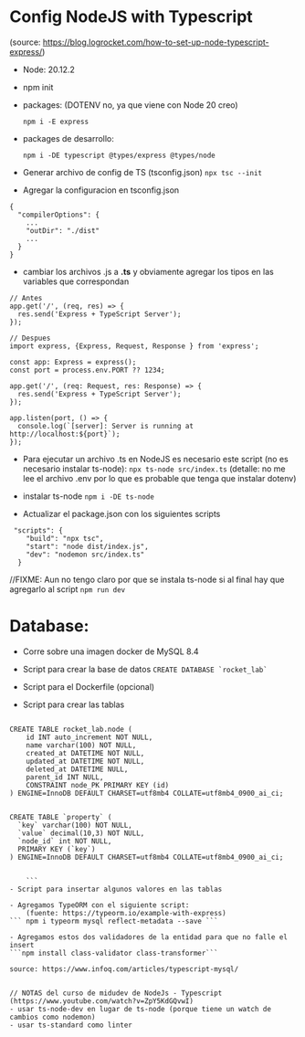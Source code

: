 # Config NodeJS with Typescript
 (source: https://blog.logrocket.com/how-to-set-up-node-typescript-express/)
- Node: 20.12.2
- npm init
- packages: (DOTENV no, ya que viene con Node 20 creo)

    ```npm i -E express```
- packages de desarrollo:

    ```npm i -DE typescript @types/express @types/node```

- Generar archivo de config de TS (tsconfig.json)
```npx tsc --init```
- Agregar la configuracion en tsconfig.json

```
{
  "compilerOptions": {
    ...
    "outDir": "./dist"
    ...
  }
}
```
- cambiar los archivos .js a **.ts** y obviamente agregar los tipos en las variables que correspondan

```
// Antes
app.get('/', (req, res) => {
  res.send('Express + TypeScript Server');
});

```
```
// Despues
import express, {Express, Request, Response } from 'express';

const app: Express = express();
const port = process.env.PORT ?? 1234;

app.get('/', (req: Request, res: Response) => {
  res.send('Express + TypeScript Server');
});

app.listen(port, () => {
  console.log(`[server]: Server is running at http://localhost:${port}`);
});
```
- Para ejecutar un archivo .ts en NodeJS es necesario este script (no es necesario instalar ts-node):
    ``` npx ts-node src/index.ts ```
    (detalle: no me lee el archivo .env por lo que es probable que tenga que instalar dotenv)

- instalar ts-node
```npm i -DE ts-node```
- Actualizar el package.json con los siguientes scripts
```
 "scripts": {
    "build": "npx tsc",
    "start": "node dist/index.js",
    "dev": "nodemon src/index.ts"
  }
```

//FIXME: Aun no tengo claro por que se instala ts-node si al final hay que agregarlo al script ```npm run dev```

# Database:
- Corre sobre una imagen docker de MySQL 8.4
- Script para crear la base de datos
    ``` CREATE DATABASE `rocket_lab` ```

- Script para el Dockerfile (opcional)
- Script para crear las tablas

``` 
   
CREATE TABLE rocket_lab.node (
	id INT auto_increment NOT NULL,
	name varchar(100) NOT NULL,
	created_at DATETIME NOT NULL,
	updated_at DATETIME NOT NULL,
	deleted_at DATETIME NULL,
	parent_id INT NULL,
	CONSTRAINT node_PK PRIMARY KEY (id)
) ENGINE=InnoDB DEFAULT CHARSET=utf8mb4 COLLATE=utf8mb4_0900_ai_ci;


CREATE TABLE `property` (
  `key` varchar(100) NOT NULL,
  `value` decimal(10,3) NOT NULL,
  `node_id` int NOT NULL,
  PRIMARY KEY (`key`)
) ENGINE=InnoDB DEFAULT CHARSET=utf8mb4 COLLATE=utf8mb4_0900_ai_ci;

    
    ```
- Script para insertar algunos valores en las tablas

- Agregamos TypeORM con el siguiente script:
    (fuente: https://typeorm.io/example-with-express)
``` npm i typeorm mysql reflect-metadata --save ```

- Agregamos estos dos validadores de la entidad para que no falle el insert 
```npm install class-validator class-transformer```

source: https://www.infoq.com/articles/typescript-mysql/


// NOTAS del curso de midudev de NodeJs - Typescript (https://www.youtube.com/watch?v=ZpY5KdGQvwI)
- usar ts-node-dev en lugar de ts-node (porque tiene un watch de cambios como nodemon)
- usar ts-standard como linter